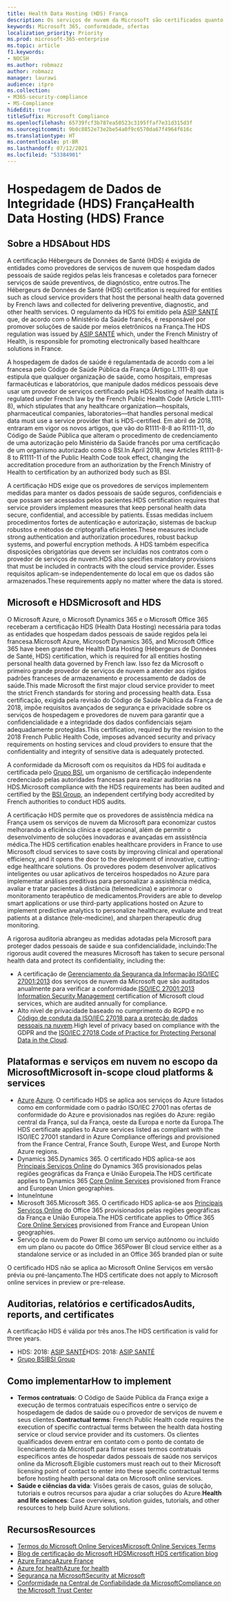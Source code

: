 ```yaml
---
title: Health Data Hosting (HDS) França
description: Os serviços de nuvem da Microsoft são certificados quanto a conformidade por meio do padrão Health Data Hosting (Hébergeurs de Données de Santé).
keywords: Microsoft 365, conformidade, ofertas
localization_priority: Priority
ms.prod: microsoft-365-enterprise
ms.topic: article
f1.keywords:
- NOCSH
ms.author: robmazz
author: robmazz
manager: laurawi
audience: itpro
ms.collection:
- M365-security-compliance
- MS-Compliance
hideEdit: true
titleSuffix: Microsoft Compliance
ms.openlocfilehash: 65739fcf3b787ea50523c3195ffaf7e31d315d3f
ms.sourcegitcommit: 9b0c8852e73e2be54a0f9c6570da67f4964f616c
ms.translationtype: HT
ms.contentlocale: pt-BR
ms.lasthandoff: 07/12/2021
ms.locfileid: "53384901"
---
```

# <a name="health-data-hosting-hds-france"></a><span data-ttu-id="3cacc-104">Hospedagem de Dados de Integridade (HDS) França</span><span class="sxs-lookup"><span data-stu-id="3cacc-104">Health Data Hosting (HDS) France</span></span>

## <a name="about-hds"></a><span data-ttu-id="3cacc-105">Sobre a HDS</span><span class="sxs-lookup"><span data-stu-id="3cacc-105">About HDS</span></span>

<span data-ttu-id="3cacc-106">A certificação Hébergeurs de Données de Santé (HDS) é exigida de entidades como provedores de serviços de nuvem que hospedam dados pessoais de saúde regidos pelas leis francesas e coletados para fornecer serviços de saúde preventivos, de diagnóstico, entre outros.</span><span class="sxs-lookup"><span data-stu-id="3cacc-106">The Hébergeurs de Données de Santé (HDS) certification is required for entities such as cloud service providers that host the personal health data governed by French laws and collected for delivering preventive, diagnostic, and other health services.</span></span> <span data-ttu-id="3cacc-107">O regulamento da HDS foi emitido pela [ASIP SANTÉ](https://esante.gouv.fr/) que, de acordo com o Ministério da Saúde francês, é responsável por promover soluções de saúde por meios eletrônicos na França.</span><span class="sxs-lookup"><span data-stu-id="3cacc-107">The HDS regulation was issued by [ASIP SANTÉ](https://esante.gouv.fr/) which, under the French Ministry of Health, is responsible for promoting electronically based healthcare solutions in France.</span></span>

<span data-ttu-id="3cacc-108">A hospedagem de dados de saúde é regulamentada de acordo com a lei francesa pelo Código de Saúde Pública da França (Artigo L.1111-8) que estipula que qualquer organização de saúde, como hospitais, empresas farmacêuticas e laboratórios, que manipule dados médicos pessoais deve usar um provedor de serviços certificado pela HDS.</span><span class="sxs-lookup"><span data-stu-id="3cacc-108">Hosting of health data is regulated under French law by the French Public Health Code (Article L.1111-8), which stipulates that any healthcare organization—hospitals, pharmaceutical companies, laboratories—that handles personal medical data must use a service provider that is HDS-certified.</span></span> <span data-ttu-id="3cacc-109">Em abril de 2018, entraram em vigor os novos artigos, que vão do R1111-8-8 ao R1111-11, do Código de Saúde Pública que alteram o procedimento de credenciamento de uma autorização pelo Ministério da Saúde francês por uma certificação de um organismo autorizado como o BSI.</span><span class="sxs-lookup"><span data-stu-id="3cacc-109">In April 2018, new Articles R1111-8-8 to R1111-11 of the Public Health Code took effect, changing the accreditation procedure from an authorization by the French Ministry of Health to certification by an authorized body such as BSI.</span></span>

<span data-ttu-id="3cacc-110">A certificação HDS exige que os provedores de serviços implementem medidas para manter os dados pessoais de saúde seguros, confidenciais e que possam ser acessados pelos pacientes.</span><span class="sxs-lookup"><span data-stu-id="3cacc-110">HDS certification requires that service providers implement measures that keep personal health data secure, confidential, and accessible by patients.</span></span> <span data-ttu-id="3cacc-111">Essas medidas incluem procedimentos fortes de autenticação e autorização, sistemas de backup robustos e métodos de criptografia eficientes.</span><span class="sxs-lookup"><span data-stu-id="3cacc-111">These measures include strong authentication and authorization procedures, robust backup systems, and powerful encryption methods.</span></span> <span data-ttu-id="3cacc-112">A HDS também especifica disposições obrigatórias que devem ser incluídas nos contratos com o provedor de serviços de nuvem.</span><span class="sxs-lookup"><span data-stu-id="3cacc-112">HDS also specifies mandatory provisions that must be included in contracts with the cloud service provider.</span></span> <span data-ttu-id="3cacc-113">Esses requisitos aplicam-se independentemente do local em que os dados são armazenados.</span><span class="sxs-lookup"><span data-stu-id="3cacc-113">These requirements apply no matter where the data is stored.</span></span>

## <a name="microsoft-and-hds"></a><span data-ttu-id="3cacc-114">Microsoft e HDS</span><span class="sxs-lookup"><span data-stu-id="3cacc-114">Microsoft and HDS</span></span>

<span data-ttu-id="3cacc-115">O Microsoft Azure, o Microsoft Dynamics 365 e o Microsoft Office 365 receberam a certificação HDS (Health Data Hosting) necessária para todas as entidades que hospedam dados pessoais de saúde regidos pela lei francesa.</span><span class="sxs-lookup"><span data-stu-id="3cacc-115">Microsoft Azure, Microsoft Dynamics 365, and Microsoft Office 365 have been granted the Health Data Hosting (Hébergeurs de Données de Santé, HDS) certification, which is required for all entities hosting personal health data governed by French law.</span></span> <span data-ttu-id="3cacc-116">Isso fez da Microsoft o primeiro grande provedor de serviços de nuvem a atender aos rígidos padrões franceses de armazenamento e processamento de dados de saúde.</span><span class="sxs-lookup"><span data-stu-id="3cacc-116">This made Microsoft the first major cloud service provider to meet the strict French standards for storing and processing health data.</span></span> <span data-ttu-id="3cacc-117">Essa certificação, exigida pela revisão do Código de Saúde Pública da França de 2018, impõe requisitos avançados de segurança e privacidade sobre os serviços de hospedagem e provedores de nuvem para garantir que a confidencialidade e a integridade dos dados confidenciais sejam adequadamente protegidas.</span><span class="sxs-lookup"><span data-stu-id="3cacc-117">This certification, required by the revision to the 2018 French Public Health Code, imposes advanced security and privacy requirements on hosting services and cloud providers to ensure that the confidentiality and integrity of sensitive data is adequately protected.</span></span>

<span data-ttu-id="3cacc-118">A conformidade da Microsoft com os requisitos da HDS foi auditada e certificada pelo [Grupo BSI](https://www.bsigroup.com/fr-FR/), um organismo de certificação independente credenciado pelas autoridades francesas para realizar auditorias na HDS.</span><span class="sxs-lookup"><span data-stu-id="3cacc-118">Microsoft compliance with the HDS requirements has been audited and certified by the [BSI Group](https://www.bsigroup.com/fr-FR/), an independent certifying body accredited by French authorities to conduct HDS audits.</span></span>

<span data-ttu-id="3cacc-119">A certificação HDS permite que os provedores de assistência médica na França usem os serviços de nuvem da Microsoft para economizar custos melhorando a eficiência clínica e operacional, além de permitir o desenvolvimento de soluções inovadoras e avançadas em assistência médica.</span><span class="sxs-lookup"><span data-stu-id="3cacc-119">The HDS certification enables healthcare providers in France to use Microsoft cloud services to save costs by improving clinical and operational efficiency, and it opens the door to the development of innovative, cutting-edge healthcare solutions.</span></span> <span data-ttu-id="3cacc-120">Os provedores podem desenvolver aplicativos inteligentes ou usar aplicativos de terceiros hospedados no Azure para implementar análises preditivas para personalizar a assistência médica, avaliar e tratar pacientes à distância (telemedicina) e aprimorar o monitoramento terapêutico de medicamentos.</span><span class="sxs-lookup"><span data-stu-id="3cacc-120">Providers are able to develop smart applications or use third-party applications hosted on Azure to implement predictive analytics to personalize healthcare, evaluate and treat patients at a distance (tele-medicine), and sharpen therapeutic drug monitoring.</span></span>

<span data-ttu-id="3cacc-121">A rigorosa auditoria abrangeu as medidas adotadas pela Microsoft para proteger dados pessoais de saúde e sua confidencialidade, incluindo:</span><span class="sxs-lookup"><span data-stu-id="3cacc-121">The rigorous audit covered the measures Microsoft has taken to secure personal health data and protect its confidentiality, including the:</span></span>

- <span data-ttu-id="3cacc-122">A certificação de [Gerenciamento da Segurança da Informação ISO/IEC 27001:2013](offering-iso-27001.md) dos serviços de nuvem da Microsoft que são auditados anualmente para verificar a conformidade.</span><span class="sxs-lookup"><span data-stu-id="3cacc-122">[ISO/IEC 27001:2013 Information Security Management](offering-iso-27001.md) certification of Microsoft cloud services, which are audited annually for compliance.</span></span>
- <span data-ttu-id="3cacc-123">Alto nível de privacidade baseado no cumprimento do RGPD e no [Código de conduta da ISO/IEC 27018 para a proteção de dados pessoais na nuvem](offering-iso-27018.md).</span><span class="sxs-lookup"><span data-stu-id="3cacc-123">High level of privacy based on compliance with the GDPR and the [ISO/IEC 27018 Code of Practice for Protecting Personal Data in the Cloud](offering-iso-27018.md).</span></span>

## <a name="microsoft-in-scope-cloud-platforms--services"></a><span data-ttu-id="3cacc-124">Plataformas e serviços em nuvem no escopo da Microsoft</span><span class="sxs-lookup"><span data-stu-id="3cacc-124">Microsoft in-scope cloud platforms & services</span></span>

- <span data-ttu-id="3cacc-125">[Azure](https://aka.ms/AzureCompliance).</span><span class="sxs-lookup"><span data-stu-id="3cacc-125">[Azure](https://aka.ms/AzureCompliance).</span></span> <span data-ttu-id="3cacc-126">O certificado HDS se aplica aos serviços do Azure listados como em conformidade com o padrão ISO/IEC 27001 nas ofertas de conformidade do Azure e provisionados nas regiões do Azure: região central da França, sul da França, oeste da Europa e norte da Europa.</span><span class="sxs-lookup"><span data-stu-id="3cacc-126">The HDS certificate applies to Azure services listed as compliant with the ISO/IEC 27001 standard in Azure Compliance offerings and provisioned from the France Central, France South, Europe West, and Europe North Azure regions.</span></span>
- <span data-ttu-id="3cacc-127">Dynamics 365.</span><span class="sxs-lookup"><span data-stu-id="3cacc-127">Dynamics 365.</span></span> <span data-ttu-id="3cacc-128">O certificado HDS aplica-se aos [Principais Serviços Online](https://aka.ms/Online-Services-Terms) do Dynamics 365 provisionados pelas regiões geográficas da França e União Europeia.</span><span class="sxs-lookup"><span data-stu-id="3cacc-128">The HDS certificate applies to Dynamics 365 [Core Online Services](https://aka.ms/Online-Services-Terms) provisioned from France and European Union geographies.</span></span>
- <span data-ttu-id="3cacc-129">Intune</span><span class="sxs-lookup"><span data-stu-id="3cacc-129">Intune</span></span>
- <span data-ttu-id="3cacc-130">Microsoft 365.</span><span class="sxs-lookup"><span data-stu-id="3cacc-130">Microsoft 365.</span></span> <span data-ttu-id="3cacc-131">O certificado HDS aplica-se aos [Principais Serviços Online](https://aka.ms/Online-Services-Terms) do Office 365 provisionados pelas regiões geográficas da França e União Europeia.</span><span class="sxs-lookup"><span data-stu-id="3cacc-131">The HDS certificate applies to Office 365 [Core Online Services](https://aka.ms/Online-Services-Terms) provisioned from France and European Union geographies.</span></span>
- <span data-ttu-id="3cacc-132">Serviço de nuvem do Power BI como um serviço autônomo ou incluído em um plano ou pacote do Office 365</span><span class="sxs-lookup"><span data-stu-id="3cacc-132">Power BI cloud service either as a standalone service or as included in an Office 365 branded plan or suite</span></span>

<span data-ttu-id="3cacc-133">O certificado HDS não se aplica ao Microsoft Online Serviços em versão prévia ou pré-lançamento.</span><span class="sxs-lookup"><span data-stu-id="3cacc-133">The HDS certificate does not apply to Microsoft online services in preview or pre-release.</span></span>

## <a name="audits-reports-and-certificates"></a><span data-ttu-id="3cacc-134">Auditorias, relatórios e certificados</span><span class="sxs-lookup"><span data-stu-id="3cacc-134">Audits, reports, and certificates</span></span>

<span data-ttu-id="3cacc-135">A certificação HDS é válida por três anos.</span><span class="sxs-lookup"><span data-stu-id="3cacc-135">The HDS certification is valid for three years.</span></span>

- <span data-ttu-id="3cacc-136">HDS: 2018: [ASIP SANTÉ](https://esante.gouv.fr/)</span><span class="sxs-lookup"><span data-stu-id="3cacc-136">HDS: 2018: [ASIP SANTÉ](https://esante.gouv.fr/)</span></span>
- [<span data-ttu-id="3cacc-137">Grupo BSI</span><span class="sxs-lookup"><span data-stu-id="3cacc-137">BSI Group</span></span>](https://www.bsigroup.com/fr-FR/Nos-services/Certification/Recherche-dans-le-repertoire-des-certificats-et-des-clients/Resultats-de-la-recherche-dans-le-repertoire-des-certificats-et-des-clients/?searchkey=licence%3dHDS%2b701569%26company%3dMicrosoft%2bCorp&licencenumber=HDS%20701569)

## <a name="how-to-implement"></a><span data-ttu-id="3cacc-138">Como implementar</span><span class="sxs-lookup"><span data-stu-id="3cacc-138">How to implement</span></span>

- <span data-ttu-id="3cacc-139">**Termos contratuais**: O Código de Saúde Pública da França exige a execução de termos contratuais específicos entre o serviço de hospedagem de dados de saúde ou o provedor de serviços de nuvem e seus clientes.</span><span class="sxs-lookup"><span data-stu-id="3cacc-139">**Contractual terms**: French Public Health code requires the execution of specific contractual terms between the health data hosting service or cloud service provider and its customers.</span></span> <span data-ttu-id="3cacc-140">Os clientes qualificados devem entrar em contato com o ponto de contato de licenciamento da Microsoft para firmar esses termos contratuais específicos antes de hospedar dados pessoais de saúde nos serviços online da Microsoft.</span><span class="sxs-lookup"><span data-stu-id="3cacc-140">Eligible customers must reach out to their Microsoft licensing point of contact to enter into these specific contractual terms before hosting health personal data on Microsoft online services.</span></span>
- <span data-ttu-id="3cacc-141">**Saúde e ciências da vida**: Visões gerais de casos, guias de solução, tutoriais e outros recursos para ajudar a criar soluções do Azure.</span><span class="sxs-lookup"><span data-stu-id="3cacc-141">**Health and life sciences**: Case overviews, solution guides, tutorials, and other resources to help build Azure solutions.</span></span>

## <a name="resources"></a><span data-ttu-id="3cacc-142">Recursos</span><span class="sxs-lookup"><span data-stu-id="3cacc-142">Resources</span></span>

- [<span data-ttu-id="3cacc-143">Termos do Microsoft Online Services</span><span class="sxs-lookup"><span data-stu-id="3cacc-143">Microsoft Online Services Terms</span></span>](https://aka.ms/Online-Services-Terms)
- [<span data-ttu-id="3cacc-144">Blog de certificação do Microsoft HDS</span><span class="sxs-lookup"><span data-stu-id="3cacc-144">Microsoft HDS certification blog</span></span>](https://news.microsoft.com/2018/11/06/microsoft-1er-acteur-majeur-du-cloud-public-a-etre-certifie-hebergeur-de-donnees-de-sante-en-france/)
- [<span data-ttu-id="3cacc-145">Azure França</span><span class="sxs-lookup"><span data-stu-id="3cacc-145">Azure France</span></span>](https://azure.microsoft.com/global-infrastructure/france/)
- [<span data-ttu-id="3cacc-146">Azure for health</span><span class="sxs-lookup"><span data-stu-id="3cacc-146">Azure for health</span></span>](https://azure.microsoft.com/industries/healthcare/)
- [<span data-ttu-id="3cacc-147">Segurança na Microsoft</span><span class="sxs-lookup"><span data-stu-id="3cacc-147">Security at Microsoft</span></span>](https://www.microsoft.com/security)
- [<span data-ttu-id="3cacc-148">Conformidade na Central de Confiabilidade da Microsoft</span><span class="sxs-lookup"><span data-stu-id="3cacc-148">Compliance on the Microsoft Trust Center</span></span>](https://www.microsoft.com/trust-center/compliance/compliance-overview)
